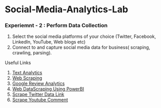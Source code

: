 # Social-Media-Analytics-Lab

### Experiemnt - 2 : Perform Data Collection
1. Select the social media platforms of your choice (Twitter, Facebook, LinkedIn, YouTube, Web blogs etc)
2. Connect to and capture social media data for business( scraping, crawling, parsing).

Useful Links
1. [Text Analytics](https://www.youtube.com/watch?v=oCKnmFcyTuk)
2. [Web Scraping](https://www.youtube.com/watch?v=43Yqmv8Ez60)
3. [Google Review Analytics](https://www.youtube.com/watch?v=NiMdZRAB9EM)
4. [Web DataScraping Using PowerBI](https://youtu.be/guPs9njdNUE)
5. [Scrape Twitter Data Link](https://youtu.be/7Kl9SGaD9Lg)
6. [Scrape Youtube Comment](https://youtu.be/ml8sEJVnr4k)
